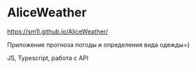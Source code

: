 # AliceWeather

https://sm1l.github.io/AliceWeather/

Приложение прогноза погоды и определения вида одежды=)

JS, Typescript, работа с API
